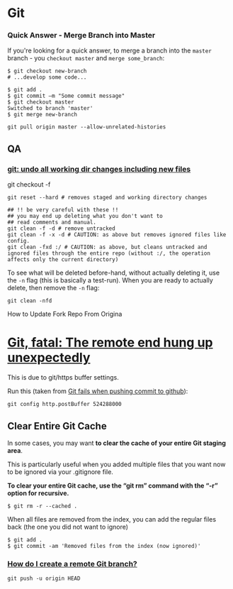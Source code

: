 # Git

### Quick Answer - Merge Branch into Master

If you're looking for a quick answer, to merge a branch into the `master` branch - you `checkout master` and `merge some_branch`:

```
$ git checkout new-branch
# ...develop some code...

$ git add .
$ git commit –m "Some commit message"
$ git checkout master
Switched to branch 'master'
$ git merge new-branch

```



```
git pull origin master --allow-unrelated-histories
```

## QA

### [git: undo all working dir changes including new files](https://stackoverflow.com/questions/1090309/git-undo-all-working-dir-changes-including-new-files)

git checkout -f

```
git reset --hard # removes staged and working directory changes

## !! be very careful with these !!
## you may end up deleting what you don't want to
## read comments and manual.
git clean -f -d # remove untracked
git clean -f -x -d # CAUTION: as above but removes ignored files like config.
git clean -fxd :/ # CAUTION: as above, but cleans untracked and ignored files through the entire repo (without :/, the operation affects only the current directory)
```

To see what will be deleted before-hand, without actually deleting it, use the `-n` flag (this is basically a test-run). When you are ready to actually delete, then remove the `-n` flag:

```
git clean -nfd
```

 How to Update Fork Repo From Origina



# [Git, fatal: The remote end hung up unexpectedly](https://stackoverflow.com/questions/15240815/git-fatal-the-remote-end-hung-up-unexpectedly)

This is due to git/https buffer settings.

Run this (taken from [Git fails when pushing commit to github](https://stackoverflow.com/questions/2702731/git-fails-when-pushing-commit-to-github)):

```
git config http.postBuffer 524288000
```



## Clear Entire Git Cache

In some cases, you may want **to clear the cache of your entire Git staging area**.

This is particularly useful when you added multiple files that you want now to be ignored via your .gitignore file.

**To clear your entire Git cache, use the “git rm” command with the “-r” option for recursive.**

```
$ git rm -r --cached .
```

When all files are removed from the index, you can add the regular files back (the one you did not want to ignore)

```
$ git add .
$ git commit -am 'Removed files from the index (now ignored)'
```



### [How do I create a remote Git branch?](https://stackoverflow.com/questions/1519006/how-do-i-create-a-remote-git-branch)

```
git push -u origin HEAD
```

